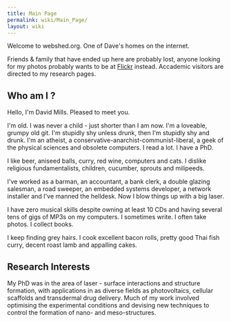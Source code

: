 ```yaml
---
title: Main Page
permalink: wiki/Main_Page/
layout: wiki
---
```


Welcome to webshed.org. One of Dave's homes on the internet.

Friends & family that have ended up here are probably lost, anyone
looking for my photos probably wants to be at
[Flickr](http://www.flickr.com/photos/dtl/) instead. Accademic visitors
are directed to my research pages.

Who am I ?
----------

Hello, I'm David Mills. Pleased to meet you.

I'm old. I was never a child - just shorter than I am now. I'm a
loveable, grumpy old git. I'm stupidly shy unless drunk, then I'm
stupidly shy and drunk. I'm an atheist, a
conservative-anarchist-communist-liberal, a geek of the physical
sciences and obsolete computers. I read a lot. I have a PhD.

I like beer, aniseed balls, curry, red wine, computers and cats. I
dislike religious fundamentalists, children, cucumber, sprouts and
milipeeds.

I've worked as a barman, an accountant, a bank clerk, a double glazing
salesman, a road sweeper, an embedded systems developer, a network
installer and I've manned the helldesk. Now I blow things up with a big
laser.

I have zero musical skills despite owning at least 10 CDs and having
several tens of gigs of MP3s on my computers. I sometimes write. I often
take photos. I collect books.

I keep finding grey hairs. I cook excellent bacon rolls, pretty good
Thai fish curry, decent roast lamb and appalling cakes.

Research Interests
------------------

My PhD was in the area of laser - surface interactions and structure
formation, with applications in as diverse fields as photovoltaics,
cellular scaffolds and transdermal drug delivery. Much of my work
involved optimising the experimental conditions and devising new
techniques to control the formation of nano- and meso-structures.
